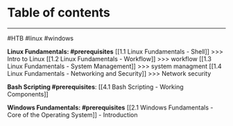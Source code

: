 # Table of contents
---
#HTB #linux #windows

**Linux Fundamentals: #prerequisites**
[[1.1 Linux Fundamentals - Shell]] >>> Intro to Linux
[[1.2 Linux Fundamentals - Workflow]] >>> workflow
[[1.3 Linux Fundamentals - System Management]] >>> system managment 
[[1.4 Linux Fundamentals - Networking and Security]] >>> Network security

**Bash Scripting #prerequisites**:
[[4.1 Bash Scripting - Working  Components]]

**Windows Fundamentals: #prerequisites**
[[2.1 Windows Fundamentals - Core of the Operating System]] - Introduction

